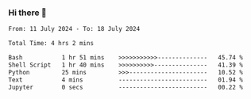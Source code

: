 ### Hi there 👋

<!--
**ututono/ututono** is a ✨ _special_ ✨ repository because its `README.md` (this file) appears on your GitHub profile.

Here are some ideas to get you started:

- 🔭 I’m currently working on ...
- 🌱 I’m currently learning ...
- 👯 I’m looking to collaborate on ...
- 🤔 I’m looking for help with ...
- 💬 Ask me about ...
- 📫 How to reach me: ...
- 😄 Pronouns: ...
- ⚡ Fun fact: ...
-->



<!--START_SECTION:waka-->

```txt
From: 11 July 2024 - To: 18 July 2024

Total Time: 4 hrs 2 mins

Bash           1 hr 51 mins    >>>>>>>>>>>--------------   45.74 %
Shell Script   1 hr 40 mins    >>>>>>>>>>---------------   41.39 %
Python         25 mins         >>>----------------------   10.52 %
Text           4 mins          -------------------------   01.94 %
Jupyter        0 secs          -------------------------   00.22 %
```

<!--END_SECTION:waka-->
